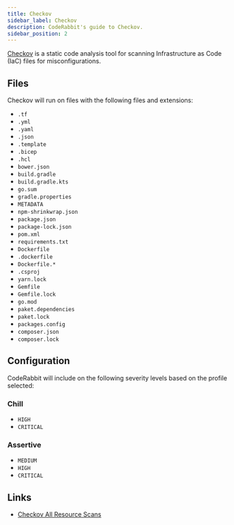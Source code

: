 ```yaml
---
title: Checkov
sidebar_label: Checkov
description: CodeRabbit's guide to Checkov.
sidebar_position: 2
---
```


[Checkov](https://www.checkov.io/) is a static code analysis tool for scanning Infrastructure as Code (IaC) files for misconfigurations.

## Files

Checkov will run on files with the following files and extensions:

- `.tf`
- `.yml`
- `.yaml`
- `.json`
- `.template`
- `.bicep`
- `.hcl`
- `bower.json`
- `build.gradle`
- `build.gradle.kts`
- `go.sum`
- `gradle.properties`
- `METADATA`
- `npm-shrinkwrap.json`
- `package.json`
- `package-lock.json`
- `pom.xml`
- `requirements.txt`
- `Dockerfile`
- `.dockerfile`
- `Dockerfile.*`
- `.csproj`
- `yarn.lock`
- `Gemfile`
- `Gemfile.lock`
- `go.mod`
- `paket.dependencies`
- `paket.lock`
- `packages.config`
- `composer.json`
- `composer.lock`

## Configuration

CodeRabbit will include on the following severity levels based on the profile selected:

### Chill

- `HIGH`
- `CRITICAL`

### Assertive

- `MEDIUM`
- `HIGH`
- `CRITICAL`

## Links

- [Checkov All Resource Scans](https://www.checkov.io/5.Policy%20Index/all.html)

